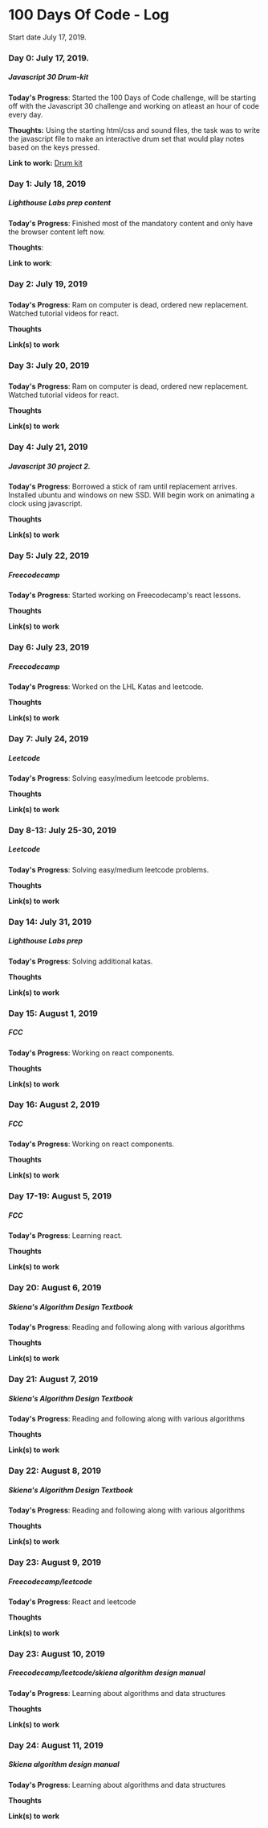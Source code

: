 # 100 Days Of Code - Log
Start date July 17, 2019.

### Day 0: July 17, 2019.
##### Javascript 30 Drum-kit

**Today's Progress**: Started the 100 Days of Code challenge, will be starting off with the Javascript 30 challenge and working on atleast an hour of code every day.

**Thoughts:** Using the starting html/css and sound files, the task was to write the javascript file to make an interactive drum set that would play notes based on the keys pressed. 

**Link to work:** [Drum kit](http://www.example.com)

### Day 1: July 18, 2019
##### Lighthouse Labs prep content

**Today's Progress**: Finished most of the mandatory content and only have the browser content left now.

**Thoughts**: 

**Link to work**:


### Day 2: July 19, 2019
##### 
**Today's Progress**: Ram on computer is dead, ordered new replacement. Watched tutorial videos for react.

**Thoughts** 

**Link(s) to work**

### Day 3: July 20, 2019
##### 
**Today's Progress**: Ram on computer is dead, ordered new replacement. Watched tutorial videos for react.

**Thoughts** 

**Link(s) to work**

### Day 4: July 21, 2019
##### Javascript 30 project 2.
**Today's Progress**: Borrowed a stick of ram until replacement arrives. Installed ubuntu and windows on new SSD. Will begin work on animating a clock using javascript. 

**Thoughts** 

**Link(s) to work**

### Day 5: July 22, 2019
##### Freecodecamp
**Today's Progress**: Started working on Freecodecamp's react lessons. 

**Thoughts** 

**Link(s) to work**

### Day 6: July 23, 2019
##### Freecodecamp
**Today's Progress**: Worked on the LHL Katas and leetcode. 

**Thoughts** 

**Link(s) to work**

### Day 7: July 24, 2019
##### Leetcode
**Today's Progress**: Solving easy/medium leetcode problems. 

**Thoughts** 

**Link(s) to work**

### Day 8-13: July 25-30, 2019
##### Leetcode
**Today's Progress**: Solving easy/medium leetcode problems. 

**Thoughts** 

**Link(s) to work**

### Day 14: July 31, 2019
##### Lighthouse Labs prep
**Today's Progress**: Solving additional katas. 

**Thoughts** 

**Link(s) to work**

### Day 15: August 1, 2019
##### FCC
**Today's Progress**: Working on react components. 

**Thoughts** 

**Link(s) to work**

### Day 16: August 2, 2019
##### FCC
**Today's Progress**: Working on react components. 

**Thoughts** 

**Link(s) to work**

### Day 17-19: August 5, 2019
##### FCC
**Today's Progress**: Learning react. 

**Thoughts** 

**Link(s) to work**

### Day 20: August 6, 2019
##### Skiena's Algorithm Design Textbook
**Today's Progress**:  Reading and following along with various algorithms

**Thoughts** 

**Link(s) to work**

### Day 21: August 7, 2019
##### Skiena's Algorithm Design Textbook
**Today's Progress**:  Reading and following along with various algorithms

**Thoughts** 

**Link(s) to work**

### Day 22: August 8, 2019
##### Skiena's Algorithm Design Textbook
**Today's Progress**:  Reading and following along with various algorithms

**Thoughts** 

**Link(s) to work**

### Day 23: August 9, 2019
##### Freecodecamp/leetcode
**Today's Progress**:  React and leetcode

**Thoughts** 

**Link(s) to work**

### Day 23: August 10, 2019
##### Freecodecamp/leetcode/skiena algorithm design manual
**Today's Progress**:  Learning about algorithms and data structures

**Thoughts** 

**Link(s) to work**

### Day 24: August 11, 2019
##### Skiena algorithm design manual
**Today's Progress**:  Learning about algorithms and data structures

**Thoughts** 

**Link(s) to work**


